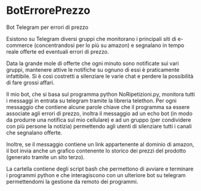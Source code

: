 # BotErrorePrezzo
Bot Telegram per errori di prezzo

Esistono su Telegram diversi gruppi che monitorano i principali siti di e-commerce (concentrandosi per lo più su amazon) 
e segnalano in tempo reale offerte ed eventuali errori di prezzo.

Data la grande mole di offerte che ogni minuto sono notificate sui vari gruppi, mantenere attive le notifiche su ognuno di essi è 
praticamente infattibile. Si è così costretti a silenziare le varie chat e perdere la possibilità di fare grossi affari.

Il mio bot, che si basa sul programma python NoRipetizioni.py, monitora tutti i messaggi in entrata su telegram tramite la libreria
telethon. Per ogni messaggio che contiene alcune parole chiave che il programma sa essere associate agli errori di prezzo, 
inoltra il messaggio ad un echo bot (in modo da produrre una notifica sul mio cellulare) e ad un gruppo (per condividere con più persone 
la notizia) permettendo agli utenti di silenziare tutti i canali che segnalano offerte.

Inoltre, se il messaggio contiene un link appartenente al dominio di amazon, il bot invia anche un grafico contenente lo storico dei prezzi del prodotto
(generato tramite un sito terzo).

La cartella contiene degli script bash che permettono di avviare e terminare i programmi python e che interagiscono 
con un ulteriore bot su telegram permettendomi la gestione da remoto dei programmi.

